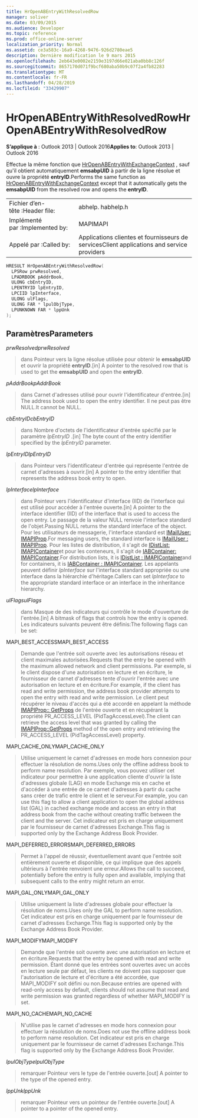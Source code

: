 ```yaml
---
title: HrOpenABEntryWithResolvedRow
manager: soliver
ms.date: 03/09/2015
ms.audience: Developer
ms.topic: reference
ms.prod: office-online-server
localization_priority: Normal
ms.assetid: ce3a583c-16a9-4268-9476-926d2780eae5
description: Dernière modification le 9 mars 2015
ms.openlocfilehash: 2eb643e0002e2159e3197d66e021aba0bb8c126f
ms.sourcegitcommit: 8657170d071f9bcf680aba50b9c07f2a4fb82283
ms.translationtype: MT
ms.contentlocale: fr-FR
ms.lasthandoff: 04/28/2019
ms.locfileid: "33429907"
---
```

# <a name="hropenabentrywithresolvedrow"></a><span data-ttu-id="cd5da-103">HrOpenABEntryWithResolvedRow</span><span class="sxs-lookup"><span data-stu-id="cd5da-103">HrOpenABEntryWithResolvedRow</span></span>

  
  
<span data-ttu-id="cd5da-104">**S’applique à** : Outlook 2013 | Outlook 2016</span><span class="sxs-lookup"><span data-stu-id="cd5da-104">**Applies to**: Outlook 2013 | Outlook 2016</span></span> 
  
<span data-ttu-id="cd5da-105">Effectue la même fonction que [HrOpenABEntryWithExchangeContext](hropenabentrywithexchangecontext.md) , sauf qu'il obtient automatiquement **emsabpUID** à partir de la ligne résolue et ouvre la propriété **entryID**.</span><span class="sxs-lookup"><span data-stu-id="cd5da-105">Performs the same function as [HrOpenABEntryWithExchangeContext](hropenabentrywithexchangecontext.md) except that it automatically gets the **emsabpUID** from the resolved row and opens the **entryID**.</span></span>
  
|||
|:-----|:-----|
|<span data-ttu-id="cd5da-106">Fichier d’en-tête :</span><span class="sxs-lookup"><span data-stu-id="cd5da-106">Header file:</span></span>  <br/> |<span data-ttu-id="cd5da-107">abhelp. h</span><span class="sxs-lookup"><span data-stu-id="cd5da-107">abhelp.h</span></span>  <br/> |
|<span data-ttu-id="cd5da-108">Implémenté par :</span><span class="sxs-lookup"><span data-stu-id="cd5da-108">Implemented by:</span></span>  <br/> |<span data-ttu-id="cd5da-109">MAPI</span><span class="sxs-lookup"><span data-stu-id="cd5da-109">MAPI</span></span>  <br/> |
|<span data-ttu-id="cd5da-110">Appelé par :</span><span class="sxs-lookup"><span data-stu-id="cd5da-110">Called by:</span></span>  <br/> |<span data-ttu-id="cd5da-111">Applications clientes et fournisseurs de services</span><span class="sxs-lookup"><span data-stu-id="cd5da-111">Client applications and service providers</span></span>  <br/> |
   
```cpp
HRESULT HrOpenABEntryWithResolvedRow(
  LPSRow prwResolved,
  LPADRBOOK pAddrBook,
  ULONG cbEntryID,
  LPENTRYID lpEntryID,
  LPCIID lpInterface,
  ULONG ulFlags,
  ULONG FAR * lpulObjType,
  LPUNKNOWN FAR * lppUnk
);
```

## <a name="parameters"></a><span data-ttu-id="cd5da-112">Paramètres</span><span class="sxs-lookup"><span data-stu-id="cd5da-112">Parameters</span></span>

 <span data-ttu-id="cd5da-113">_prwResolved_</span><span class="sxs-lookup"><span data-stu-id="cd5da-113">_prwResolved_</span></span>
  
> <span data-ttu-id="cd5da-114">dans Pointeur vers la ligne résolue utilisée pour obtenir le **emsabpUID** et ouvrir la propriété **entryID**.</span><span class="sxs-lookup"><span data-stu-id="cd5da-114">[in] A pointer to the resolved row that is used to get the **emsabpUID** and open the **entryID**.</span></span>
    
 <span data-ttu-id="cd5da-115">_pAddrBook_</span><span class="sxs-lookup"><span data-stu-id="cd5da-115">_pAddrBook_</span></span>
  
> <span data-ttu-id="cd5da-116">dans Carnet d'adresses utilisé pour ouvrir l'identificateur d'entrée.</span><span class="sxs-lookup"><span data-stu-id="cd5da-116">[in] The address book used to open the entry identifier.</span></span> <span data-ttu-id="cd5da-117">Il ne peut pas être NULL.</span><span class="sxs-lookup"><span data-stu-id="cd5da-117">It cannot be NULL.</span></span>
    
 <span data-ttu-id="cd5da-118">_cbEntryID_</span><span class="sxs-lookup"><span data-stu-id="cd5da-118">_cbEntryID_</span></span>
  
> <span data-ttu-id="cd5da-119">dans Nombre d'octets de l'identificateur d'entrée spécifié par le paramètre _lpEntryID_ .</span><span class="sxs-lookup"><span data-stu-id="cd5da-119">[in] The byte count of the entry identifier specified by the  _lpEntryID_ parameter.</span></span> 
    
 <span data-ttu-id="cd5da-120">_lpEntryID_</span><span class="sxs-lookup"><span data-stu-id="cd5da-120">_lpEntryID_</span></span>
  
>  <span data-ttu-id="cd5da-121">dans Pointeur vers l'identificateur d'entrée qui représente l'entrée de carnet d'adresses à ouvrir.</span><span class="sxs-lookup"><span data-stu-id="cd5da-121">[in] A pointer to the entry identifier that represents the address book entry to open.</span></span> 
    
 <span data-ttu-id="cd5da-122">_lpInterface_</span><span class="sxs-lookup"><span data-stu-id="cd5da-122">_lpInterface_</span></span>
  
> <span data-ttu-id="cd5da-123">dans Pointeur vers l'identificateur d'interface (IID) de l'interface qui est utilisé pour accéder à l'entrée ouverte.</span><span class="sxs-lookup"><span data-stu-id="cd5da-123">[in] A pointer to the interface identifier (IID) of the interface that is used to access the open entry.</span></span> <span data-ttu-id="cd5da-124">Le passage de la valeur NULL renvoie l'interface standard de l'objet.</span><span class="sxs-lookup"><span data-stu-id="cd5da-124">Passing NULL returns the standard interface of the object.</span></span> <span data-ttu-id="cd5da-125">Pour les utilisateurs de messagerie, l'interface standard est [IMailUser: IMAPIProp](imailuserimapiprop.md).</span><span class="sxs-lookup"><span data-stu-id="cd5da-125">For messaging users, the standard interface is [IMailUser : IMAPIProp](imailuserimapiprop.md).</span></span> <span data-ttu-id="cd5da-126">Pour les listes de distribution, il s'agit de [IDistList: IMAPIContainer](idistlistimapicontainer.md)et pour les conteneurs, il s'agit de [IABContainer: IMAPIContainer](iabcontainerimapicontainer.md).</span><span class="sxs-lookup"><span data-stu-id="cd5da-126">For distribution lists, it is [IDistList : IMAPIContainer](idistlistimapicontainer.md)and for containers, it is [IABContainer : IMAPIContainer](iabcontainerimapicontainer.md).</span></span> <span data-ttu-id="cd5da-127">Les appelants peuvent définir _lpInterface_ sur l'interface standard appropriée ou une interface dans la hiérarchie d'héritage.</span><span class="sxs-lookup"><span data-stu-id="cd5da-127">Callers can set  _lpInterface_ to the appropriate standard interface or an interface in the inheritance hierarchy.</span></span> 
    
 <span data-ttu-id="cd5da-128">_ulFlags_</span><span class="sxs-lookup"><span data-stu-id="cd5da-128">_ulFlags_</span></span>
  
> <span data-ttu-id="cd5da-129">dans Masque de des indicateurs qui contrôle le mode d'ouverture de l'entrée.</span><span class="sxs-lookup"><span data-stu-id="cd5da-129">[in] A bitmask of flags that controls how the entry is opened.</span></span> <span data-ttu-id="cd5da-130">Les indicateurs suivants peuvent être définis:</span><span class="sxs-lookup"><span data-stu-id="cd5da-130">The following flags can be set:</span></span>
    
<span data-ttu-id="cd5da-131">MAPI_BEST_ACCESS</span><span class="sxs-lookup"><span data-stu-id="cd5da-131">MAPI_BEST_ACCESS</span></span>
  
> <span data-ttu-id="cd5da-132">Demande que l'entrée soit ouverte avec les autorisations réseau et client maximales autorisées.</span><span class="sxs-lookup"><span data-stu-id="cd5da-132">Requests that the entry be opened with the maximum allowed network and client permissions.</span></span> <span data-ttu-id="cd5da-133">Par exemple, si le client dispose d'une autorisation en lecture et en écriture, le fournisseur de carnet d'adresses tente d'ouvrir l'entrée avec une autorisation en lecture et en écriture.</span><span class="sxs-lookup"><span data-stu-id="cd5da-133">For example, if the client has read and write permission, the address book provider attempts to open the entry with read and write permission.</span></span> <span data-ttu-id="cd5da-134">Le client peut récupérer le niveau d'accès qui a été accordé en appelant la méthode [IMAPIProp:: GetProps](imapiprop-getprops.md) de l'entrée ouverte et en récupérant la propriété PR_ACCESS_LEVEL (PidTagAccessLevel).</span><span class="sxs-lookup"><span data-stu-id="cd5da-134">The client can retrieve the access level that was granted by calling the [IMAPIProp::GetProps](imapiprop-getprops.md) method of the open entry and retrieving the PR_ACCESS_LEVEL (PidTagAccessLevel) property.</span></span> 
    
<span data-ttu-id="cd5da-135">MAPI_CACHE_ONLY</span><span class="sxs-lookup"><span data-stu-id="cd5da-135">MAPI_CACHE_ONLY</span></span>
  
> <span data-ttu-id="cd5da-136">Utilise uniquement le carnet d'adresses en mode hors connexion pour effectuer la résolution de noms.</span><span class="sxs-lookup"><span data-stu-id="cd5da-136">Uses only the offline address book to perform name resolution.</span></span> <span data-ttu-id="cd5da-137">Par exemple, vous pouvez utiliser cet indicateur pour permettre à une application cliente d'ouvrir la liste d'adresses globale (LAG) en mode Exchange mis en cache et d'accéder à une entrée de ce carnet d'adresses à partir du cache sans créer de trafic entre le client et le serveur.</span><span class="sxs-lookup"><span data-stu-id="cd5da-137">For example, you can use this flag to allow a client application to open the global address list (GAL) in cached exchange mode and access an entry in that address book from the cache without creating traffic between the client and the server.</span></span> <span data-ttu-id="cd5da-138">Cet indicateur est pris en charge uniquement par le fournisseur de carnet d'adresses Exchange.</span><span class="sxs-lookup"><span data-stu-id="cd5da-138">This flag is supported only by the Exchange Address Book Provider.</span></span>
    
<span data-ttu-id="cd5da-139">MAPI_DEFERRED_ERRORS</span><span class="sxs-lookup"><span data-stu-id="cd5da-139">MAPI_DEFERRED_ERRORS</span></span>
  
> <span data-ttu-id="cd5da-140">Permet à l'appel de réussir, éventuellement avant que l'entrée soit entièrement ouverte et disponible, ce qui implique que des appels ultérieurs à l'entrée renvoient une erreur.</span><span class="sxs-lookup"><span data-stu-id="cd5da-140">Allows the call to succeed, potentially before the entry is fully open and available, implying that subsequent calls to the entry might return an error.</span></span>
    
<span data-ttu-id="cd5da-141">MAPI_GAL_ONLY</span><span class="sxs-lookup"><span data-stu-id="cd5da-141">MAPI_GAL_ONLY</span></span>
  
> <span data-ttu-id="cd5da-142">Utilise uniquement la liste d'adresses globale pour effectuer la résolution de noms.</span><span class="sxs-lookup"><span data-stu-id="cd5da-142">Uses only the GAL to perform name resolution.</span></span> <span data-ttu-id="cd5da-143">Cet indicateur est pris en charge uniquement par le fournisseur de carnet d'adresses Exchange.</span><span class="sxs-lookup"><span data-stu-id="cd5da-143">This flag is supported only by the Exchange Address Book Provider.</span></span>
    
<span data-ttu-id="cd5da-144">MAPI_MODIFY</span><span class="sxs-lookup"><span data-stu-id="cd5da-144">MAPI_MODIFY</span></span>
  
> <span data-ttu-id="cd5da-145">Demande que l'entrée soit ouverte avec une autorisation en lecture et en écriture.</span><span class="sxs-lookup"><span data-stu-id="cd5da-145">Requests that the entry be opened with read and write permission.</span></span> <span data-ttu-id="cd5da-146">Étant donné que les entrées sont ouvertes avec un accès en lecture seule par défaut, les clients ne doivent pas supposer que l'autorisation de lecture et d'écriture a été accordée, que MAPI_MODIFY soit défini ou non.</span><span class="sxs-lookup"><span data-stu-id="cd5da-146">Because entries are opened with read-only access by default, clients should not assume that read and write permission was granted regardless of whether MAPI_MODIFY is set.</span></span>
    
<span data-ttu-id="cd5da-147">MAPI_NO_CACHE</span><span class="sxs-lookup"><span data-stu-id="cd5da-147">MAPI_NO_CACHE</span></span>
  
> <span data-ttu-id="cd5da-148">N'utilise pas le carnet d'adresses en mode hors connexion pour effectuer la résolution de noms.</span><span class="sxs-lookup"><span data-stu-id="cd5da-148">Does not use the offline address book to perform name resolution.</span></span> <span data-ttu-id="cd5da-149">Cet indicateur est pris en charge uniquement par le fournisseur de carnet d'adresses Exchange.</span><span class="sxs-lookup"><span data-stu-id="cd5da-149">This flag is supported only by the Exchange Address Book Provider.</span></span>
    
 <span data-ttu-id="cd5da-150">_lpulObjType_</span><span class="sxs-lookup"><span data-stu-id="cd5da-150">_lpulObjType_</span></span>
  
> <span data-ttu-id="cd5da-151">remarquer Pointeur vers le type de l'entrée ouverte.</span><span class="sxs-lookup"><span data-stu-id="cd5da-151">[out] A pointer to the type of the opened entry.</span></span>
    
 <span data-ttu-id="cd5da-152">_lppUnk_</span><span class="sxs-lookup"><span data-stu-id="cd5da-152">_lppUnk_</span></span>
  
> <span data-ttu-id="cd5da-153">remarquer Pointeur vers un pointeur de l'entrée ouverte.</span><span class="sxs-lookup"><span data-stu-id="cd5da-153">[out] A pointer to a pointer of the opened entry.</span></span>
    

